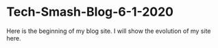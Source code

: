 # Tech-Smash-Blog-6-1-2020
Here is the beginning of my blog site. I will show the evolution of my site here. 
